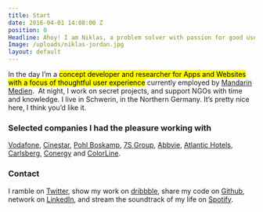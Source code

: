 ```yaml
---
title: Start
date: 2016-04-01 14:08:00 Z
position: 0
Headline: Ahoy! I am Niklas, a problem solver with passion for good user experience and technology.
Image: /uploads/niklas-jordan.jpg
layout: default
---
```


In the day I’m a <mark>concept developer and researcher for Apps and Websites with a focus of thoughtful user experience</mark> currently employed by [Mandarin Medien](http://www.mandarin-medien.de "Mandarin Medien").  At night, I work on secret projects, and support NGOs with time and knowledge.
I live in Schwerin, in the Northern Germany. It’s pretty nice here, I think you’d like it.

### Selected companies I had the pleasure working with
[Vodafone](https://www.vodafone.de/), [Cinestar](http://www.cinestar.de/), [Pohl Boskamp](http://www.pohl-boskamp.de/), [7S Group](http://www.7s.com/de), [Abbvie](http://www.abbvie.de/), [Atlantic Hotels](http://www.atlantic-hotels.de/), [Carlsberg](http://www.carlsberg.de/), [Conergy](http://www.conergy.de/) and [ColorLine](http://www.colorline.de/).

### Contact
I ramble on [Twitter](https://twitter.com/niklas_jordan), show my work on [dribbble](https://dribbble.com/niklasjordan), share my code on [Github](https://github.com/NiklasJordan), network on [LinkedIn](https://www.linkedin.com/pub/niklas-jordan/22/b94/28b), and stream the soundtrack of my life on [Spotify](https://play.spotify.com/user/1116716844).